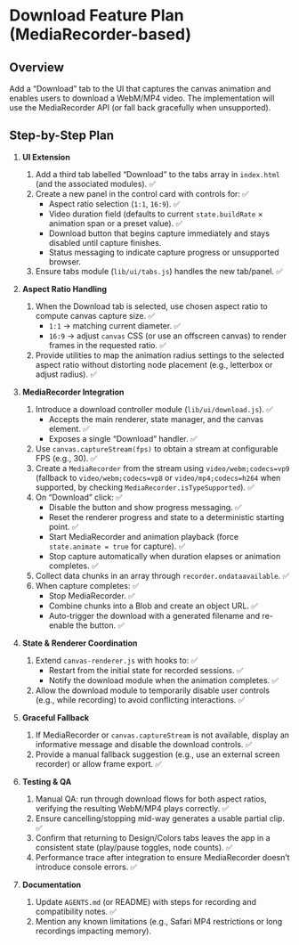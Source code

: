 # Download Feature Plan (MediaRecorder-based)

## Overview
Add a “Download” tab to the UI that captures the canvas animation and enables users to download a WebM/MP4 video. The implementation will use the MediaRecorder API (or fall back gracefully when unsupported).

## Step-by-Step Plan

1. **UI Extension**
   1. Add a third tab labelled “Download” to the tabs array in `index.html` (and the associated modules). ✅
   2. Create a new panel in the control card with controls for: ✅
      - Aspect ratio selection (`1:1`, `16:9`). ✅
      - Video duration field (defaults to current `state.buildRate` × animation span or a preset value). ✅
      - Download button that begins capture immediately and stays disabled until capture finishes.
      - Status messaging to indicate capture progress or unsupported browser.
   3. Ensure tabs module (`lib/ui/tabs.js`) handles the new tab/panel. ✅

2. **Aspect Ratio Handling**
   1. When the Download tab is selected, use chosen aspect ratio to compute canvas capture size. ✅
      - `1:1` → matching current diameter. ✅
      - `16:9` → adjust `canvas` CSS (or use an offscreen canvas) to render frames in the requested ratio. ✅
   2. Provide utilities to map the animation radius settings to the selected aspect ratio without distorting node placement (e.g., letterbox or adjust radius). ✅

3. **MediaRecorder Integration**
   1. Introduce a download controller module (`lib/ui/download.js`). ✅
      - Accepts the main renderer, state manager, and the canvas element. ✅
      - Exposes a single “Download” handler. ✅
   2. Use `canvas.captureStream(fps)` to obtain a stream at configurable FPS (e.g., 30). ✅
   3. Create a `MediaRecorder` from the stream using `video/webm;codecs=vp9` (fallback to `video/webm;codecs=vp8` or `video/mp4;codecs=h264` when supported, by checking `MediaRecorder.isTypeSupported`). ✅
   4. On “Download” click: ✅
      - Disable the button and show progress messaging. ✅
      - Reset the renderer progress and state to a deterministic starting point. ✅
      - Start MediaRecorder and animation playback (force `state.animate = true` for capture). ✅
      - Stop capture automatically when duration elapses or animation completes. ✅
   5. Collect data chunks in an array through `recorder.ondataavailable`. ✅
   6. When capture completes: ✅
      - Stop MediaRecorder. ✅
      - Combine chunks into a Blob and create an object URL. ✅
      - Auto-trigger the download with a generated filename and re-enable the button. ✅

4. **State & Renderer Coordination**
   1. Extend `canvas-renderer.js` with hooks to: ✅
      - Restart from the initial state for recorded sessions. ✅
      - Notify the download module when the animation completes. ✅
   2. Allow the download module to temporarily disable user controls (e.g., while recording) to avoid conflicting interactions. ✅

5. **Graceful Fallback**
   1. If MediaRecorder or `canvas.captureStream` is not available, display an informative message and disable the download controls. ✅
   2. Provide a manual fallback suggestion (e.g., use an external screen recorder) or allow frame export. ✅

6. **Testing & QA**
   1. Manual QA: run through download flows for both aspect ratios, verifying the resulting WebM/MP4 plays correctly. ✅
   2. Ensure cancelling/stopping mid-way generates a usable partial clip. ✅
   3. Confirm that returning to Design/Colors tabs leaves the app in a consistent state (play/pause toggles, node counts). ✅
   4. Performance trace after integration to ensure MediaRecorder doesn’t introduce console errors. ✅

7. **Documentation**
   1. Update `AGENTS.md` (or README) with steps for recording and compatibility notes. ✅
   2. Mention any known limitations (e.g., Safari MP4 restrictions or long recordings impacting memory).
